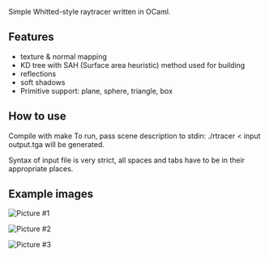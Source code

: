 Simple Whitted-style raytracer written in OCaml.

## Features

- texture & normal mapping
- KD tree with SAH (Surface area heuristic) method used for building
- reflections
- soft shadows
- Primitive support: plane, sphere, triangle, box

## How to use

Compile with make
To run, pass scene description to stdin:
./rtracer < input
output.tga will be generated.

Syntax of input file is very strict, all spaces and tabs have to be in their appropriate places.

## Example images

![](https://nadult.github.io/images/ocaml_raytracer/1.jpg "Picture #1")
  
![](https://nadult.github.io/images/ocaml_raytracer/2.jpg "Picture #2")
  
![](https://nadult.github.io/images/ocaml_raytracer/3.jpg "Picture #3")
